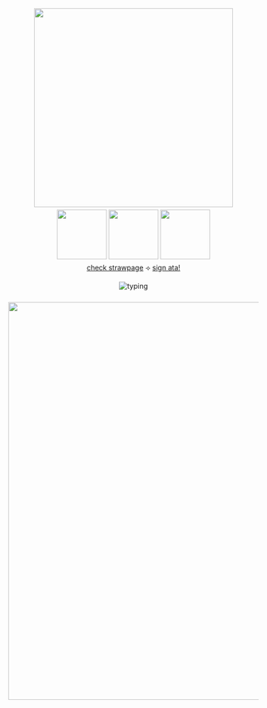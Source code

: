 <div align="center">

  <img src="https://media.discordapp.net/attachments/993815413018337330/1411646195339886592/Untitled16_20250831173740.png?ex=68b56978&is=68b417f8&hm=3dcfe7fec5c54eb93af10d96210dfcee1c608b4a43aa4a045969fffee035d13b&=&format=webp&quality=lossless&width=1448&height=1448" width="400" style="margin:5px 0;"/>


  <div>
    <img src="https://64.media.tumblr.com/41c942506c7e91ff3b97cc77d6641eb4/15dd7e1a372ddd71-d0/s250x400/d6beb792537426901a7907997d60055453a6e511.pnj" width="100"/>
    <img src="https://64.media.tumblr.com/4a13830dd275bcafd1482e1dbb1fc45e/473928ea48888009-f0/s100x200/a8cd6e26130895738be1887f4bbdebaa7a0b4689.gifv" width="100"/>
    <img src="https://64.media.tumblr.com/cf7afc875178a62853e0ee6847577fb3/a2b9a9b92798b874-0a/s100x200/464e87c2400c1fb73b414f6571ad8732ecddbc91.gifv" width="100"/>
  </div>

  <div style="margin:5px 0;">
    <a href="https://calendular.straw.page/">check strawpage</a> ⟢
    <a href="https://calindean.atabook.org/">sign ata!</a>
  </div>

  <img 
    src="https://readme-typing-svg.herokuapp.com?font=Times+New+Roman&size=20&duration=2000&pause=800&color=C75606&center=true&vCenter=true&width=700&lines=Usually%20in%20class%20so%20w2i...;c*h%20always%20encouraged!;int%20anytime...%20ok...?;check%20my%20strawpage%20too!)" 
    alt="typing"
    style="margin:5px 0;"
  />

  <img src="https://media.discordapp.net/attachments/993815413018337330/1411646195729698836/Untitled15_20250831173652.png?ex=68b56978&is=68b417f8&hm=a2e613f947f5cf4f29aa081495b0ebee4165e3d8b7417f711ecde450b7892994&=&format=webp&quality=lossless&width=2576&height=858" width="800" style="margin:5px 0;"/>

</div>





  

<!--
**pllayer-132/pllayer-132** is a ✨ _special_ ✨ repository because its `README.md` (this file) appears on your GitHub profile.

Here are some ideas to get you started:

- 🔭 I’m currently working on ...
- 🌱 I’m currently learning ...
- 👯 I’m looking to collaborate on ...
- 🤔 I’m looking for help with ...
- 💬 Ask me about ...
- 📫 How to reach me: ...
- 😄 Pronouns: ...
- ⚡ Fun fact: ...
-->
